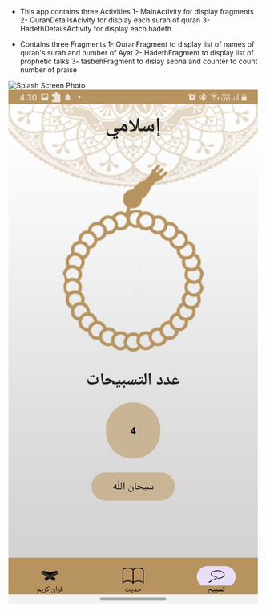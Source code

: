 * This app contains three Activities 
1- MainActivity for display fragments
2- QuranDetailsAcivity for display each surah of quran 
3- HadethDetailsActivity for display each hadeth

* Contains three Fragments
1- QuranFragment to display list of names of quran's surah and number of Ayat
2- HadethFragment to display list of prophetic talks
3- tasbehFragment to dislay sebha and counter to count number of praise 



![Splash Screen Photo]([URL](https://github.com/sherifelkady70/Islami-Application/blob/master/SplashScreenInIslamiApp.jpg)https://github.com/sherifelkady70/Islami-Application/blob/master/SplashScreenInIslamiApp.jpg)
![Sebha Fragment Photo](TsbehFragmentInIslamiApp.jpg)
